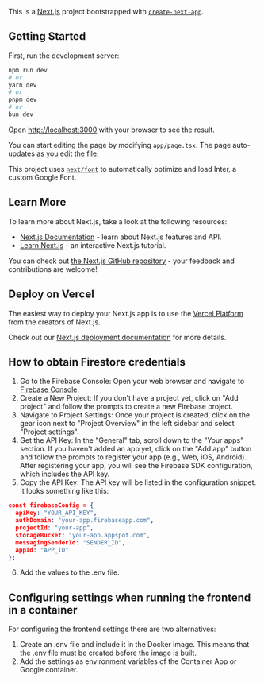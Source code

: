 This is a [Next.js](https://nextjs.org/) project bootstrapped with [`create-next-app`](https://github.com/vercel/next.js/tree/canary/packages/create-next-app).

## Getting Started

First, run the development server:

```bash
npm run dev
# or
yarn dev
# or
pnpm dev
# or
bun dev
```

Open [http://localhost:3000](http://localhost:3000) with your browser to see the result.

You can start editing the page by modifying `app/page.tsx`. The page auto-updates as you edit the file.

This project uses [`next/font`](https://nextjs.org/docs/basic-features/font-optimization) to automatically optimize and load Inter, a custom Google Font.

## Learn More

To learn more about Next.js, take a look at the following resources:

- [Next.js Documentation](https://nextjs.org/docs) - learn about Next.js features and API.
- [Learn Next.js](https://nextjs.org/learn) - an interactive Next.js tutorial.

You can check out [the Next.js GitHub repository](https://github.com/vercel/next.js/) - your feedback and contributions are welcome!

## Deploy on Vercel

The easiest way to deploy your Next.js app is to use the [Vercel Platform](https://vercel.com/new?utm_medium=default-template&filter=next.js&utm_source=create-next-app&utm_campaign=create-next-app-readme) from the creators of Next.js.

Check out our [Next.js deployment documentation](https://nextjs.org/docs/deployment) for more details.

## How to obtain Firestore credentials

1. Go to the Firebase Console: Open your web browser and navigate to [Firebase Console](https://console.firebase.google.com/).
1. Create a New Project: If you don't have a project yet, click on "Add project" and follow the prompts to create a new Firebase project.
1. Navigate to Project Settings: Once your project is created, click on the gear icon next to "Project Overview" in the left sidebar and select "Project settings".
1. Get the API Key: In the "General" tab, scroll down to the "Your apps" section. If you haven't added an app yet, click on the "Add app" button and follow the prompts to register your app (e.g., Web, iOS, Android). After registering your app, you will see the Firebase SDK configuration, which includes the API key.
1. Copy the API Key: The API key will be listed in the configuration snippet. It looks something like this:
```json
const firebaseConfig = {
  apiKey: "YOUR_API_KEY",
  authDomain: "your-app.firebaseapp.com",
  projectId: "your-app",
  storageBucket: "your-app.appspot.com",
  messagingSenderId: "SENDER_ID",
  appId: "APP_ID"
};
```
6. Add the values to the .env file.

## Configuring settings when running the frontend in a container

For configuring the frontend settings there are two alternatives:

1. Create an .env file and include it in the Docker image. This means that the .env file must be created before the image is built.
1. Add the settings as environment variables of the Container App or Google container.
